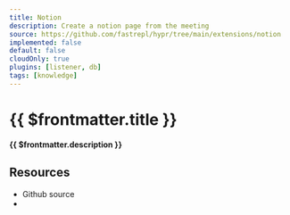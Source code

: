 ```yaml
---
title: Notion
description: Create a notion page from the meeting
source: https://github.com/fastrepl/hypr/tree/main/extensions/notion
implemented: false
default: false
cloudOnly: true
plugins: [listener, db]
tags: [knowledge]
---
```


# {{ $frontmatter.title }}

**{{ $frontmatter.description }}**

<ExtensionTags :frontmatter="$frontmatter" />

## Resources

<ul>
  <li><a :href="$frontmatter.source">Github source</a></li>
  <li v-for="plugin in $frontmatter.plugins"><PluginLink :plugin /></li>
</ul>
